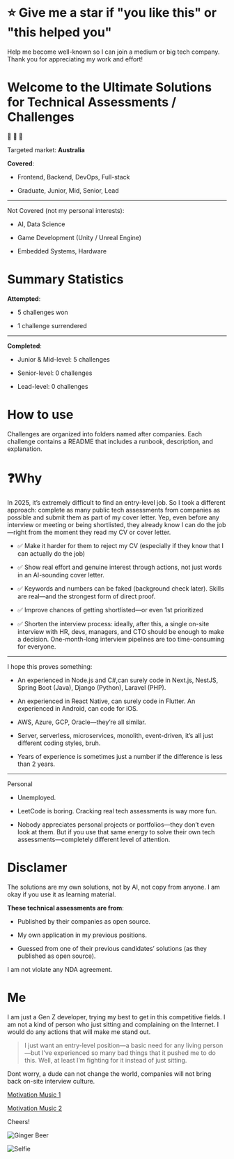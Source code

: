 # ⭐ Give me a star if "you like this" or "this helped you"

Help me become well-known so I can join a medium or big tech company.
Thank you for appreciating my work and effort!

# Welcome to the Ultimate Solutions for Technical Assessments / Challenges

:rocket: :rocket: :rocket:

Targeted market: **Australia**

**Covered**:

- Frontend, Backend, DevOps, Full-stack

- Graduate, Junior, Mid, Senior, Lead

---

Not Covered (not my personal interests):

- AI, Data Science

- Game Development (Unity / Unreal Engine)

- Embedded Systems, Hardware

# Summary Statistics

**Attempted**:

- 5 challenges won

- 1 challenge surrendered

---

**Completed**:

- Junior & Mid-level: 5 challenges

- Senior-level: 0 challenges

- Lead-level: 0 challenges

# How to use

Challenges are organized into folders named after companies. Each challenge contains a README that includes a runbook, description, and explanation.

# ❓Why

In 2025, it’s extremely difficult to find an entry-level job.
So I took a different approach: complete as many public tech assessments from companies as possible and submit them as part of my cover letter. Yep, even before any interview or meeting or being shortlisted, they already know I can do the job—right from the moment they read my CV or cover letter. 

+ ✅ Make it harder for them to reject my CV (especially if they know that I can actually do the job)

+ ✅ Show real effort and genuine interest through actions, not just words in an AI-sounding cover letter.

+ ✅ Keywords and numbers can be faked (background check later). Skills are real—and the strongest form of direct proof.

+ ✅ Improve chances of getting shortlisted—or even 1st prioritized

+ ✅ Shorten the interview process: ideally, after this, a single on-site interview with HR, devs, managers, and CTO should be enough to make a decision. One-month-long interview pipelines are too time-consuming for everyone.

---

I hope this proves something:

+ An experienced in Node.js and C#,can surely code in Next.js, NestJS, Spring Boot (Java), Django (Python), Laravel (PHP).

+ An experienced in React Native, can surely code in Flutter. An experienced in Android, can code for iOS.

+ AWS, Azure, GCP, Oracle—they’re all similar.

+ Server, serverless, microservices, monolith, event-driven, it’s all just different coding styles, bruh.

+ Years of experience is sometimes just a number if the difference is less than 2 years.

---

Personal

- Unemployed.

- LeetCode is boring. Cracking real tech assessments is way more fun.

- Nobody appreciates personal projects or portfolios—they don’t even look at them. But if you use that same energy to solve their own tech assessments—completely different level of attention.

# Disclamer

The solutions are my own solutions, not by AI, not copy from anyone. I am okay if you use it as learning material. 

**These technical assessments are from**:

+ Published by their companies as open source.

+ My own application in my previous positions.

+ Guessed from one of their previous candidates’ solutions (as they published as open source).

I am not violate any NDA agreement. 

# Me

I am just a Gen Z developer, trying my best to get in this competitive fields. I am not a kind of person who just sitting and complaining on the Internet. I would do any actions that will make me stand out.

> I just want an entry-level position—a basic need for any living person—but I've experienced so many bad things that it pushed me to do this. Well, at least I’m fighting for it instead of just sitting.

Dont worry, a dude can not change the world, companies will not bring back on-site interview culture.

[Motivation Music 1](https://www.youtube.com/watch?v=eULhfgxZZN8)

[Motivation Music 2](https://www.youtube.com/watch?v=5bxwCDBPrrw&list=PLW_XQYOt7sleENX-LcV7Nn1v2PKlAKlIL)

Cheers!

![Ginger Beer](https://github.com/Quanghihicoder/completed_challenges/blob/master/images/Ginger_Beer.jpeg)

![Selfie](https://github.com/Quanghihicoder/completed_challenges/blob/master/images/Selfie.jpeg)
